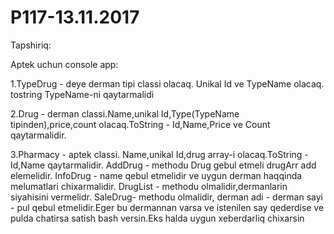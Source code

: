 # P117-13.11.2017


Tapshiriq:

Aptek uchun console app:

1.TypeDrug - deye derman tipi classi olacaq. Unikal Id ve TypeName olacaq. tostring TypeName-ni qaytarmalidi

2.Drug - derman classi.Name,unikal Id,Type(TypeName tipinden),price,count olacaq.ToString - Id,Name,Price ve Count qaytarmalidir.

3.Pharmacy - aptek classi.
Name,unikal Id,drug array-i olacaq.ToString - Id,Name qaytarmalidir. 
AddDrug - methodu Drug gebul etmeli drugArr add elemelidir. 
InfoDrug - name qebul etmelidir ve uygun derman haqqinda melumatlari chixarmalidir.
DrugList - methodu olmalidir,dermanlarin siyahisini vermelidr.
SaleDrug- methodu olmalidir, derman adi - derman sayi - pul qebul etmelidir.Eger bu dermannan varsa ve istenilen say qederdise ve pulda chatirsa satish bash versin.Eks halda uygun xeberdarliq chixarsin
